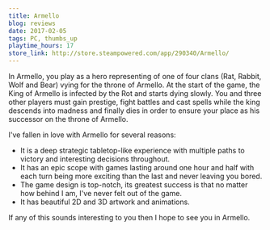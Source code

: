 ```yaml
---
title: Armello 
blog: reviews
date: 2017-02-05
tags: PC, thumbs_up
playtime_hours: 17
store_link: http://store.steampowered.com/app/290340/Armello/
---
```

In Armello, you play as a hero representing of one of four clans (Rat, Rabbit, Wolf and Bear) vying for the throne of Armello. At the start of the game, the King of Armello is infected by the Rot and starts dying slowly. You and three other players must gain prestige, fight battles and cast spells while the king descends into madness and finally dies in order to ensure your place as his successor on the throne of Armello.

I've fallen in love with Armello for several reasons:

- It is a deep strategic tabletop-like experience with multiple paths to victory and interesting decisions throughout.
- It has an epic scope with games lasting around one hour and half with each turn being more exciting than the last and never leaving you bored.
- The game design is top-notch, its greatest success is that no matter how behind I am, I've never felt out of the game.
- It has beautiful 2D and 3D artwork and animations.

If any of this sounds interesting to you then I hope to see you in Armello.
